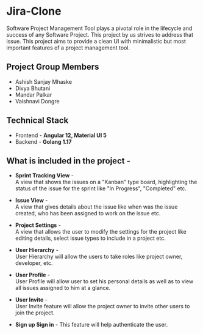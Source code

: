 # Jira-Clone
Software Project Management Tool plays a pivotal role in the lifecycle and success of any Software Project. This project by us strives to address that issue. This project aims to provide a clean UI with minimalistic but most important features of a project management tool.  
  

## Project Group Members
- Ashish Sanjay Mhaske
- Divya Bhutani
- Mandar Palkar
- Vaishnavi Dongre 


## Technical Stack
- Frontend - **Angular 12, Material UI 5**
- Backend - **Golang 1.17**


## What is included in the project -

- **Sprint Tracking View** -  
A view that shows the issues on a "Kanban" type board, highlighting the status of the issue for the sprint like "In Progress", "Completed" etc.  

- **Issue View** -  
A view that gives details about the issue like when was the issue created, who has been assigned to work on the issue etc. 

- **Project Settings** -  
A view that allows the user to modify the settings for the project like editing details, select issue types to include in a project etc.  

- **User Hierarchy** -    
User Hierarchy will allow the users to take roles like project owner, developer, etc.

- **User Profile** -  
User Profile will allow user to set his personal details as well as to view all issues assigned to him at a glance.

- **User Invite** -  
User Invite feature will allow the project owner to invite other users to join the project.

- **Sign up Sign in** -
This feature will help authenticate the user.






